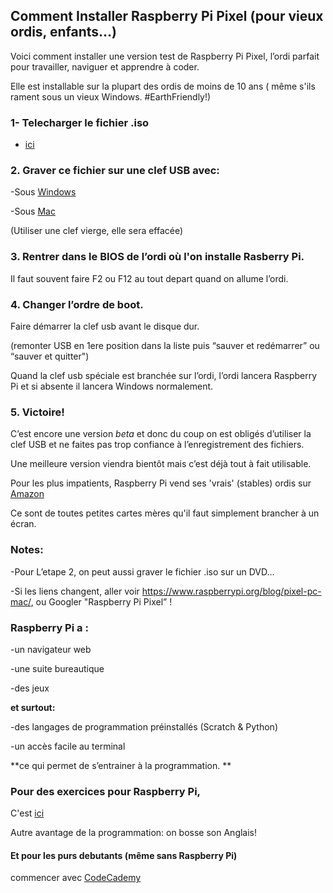 ## Comment Installer Raspberry Pi Pixel (pour vieux ordis, enfants...)

Voici comment installer une version test de Raspberry Pi Pixel, l’ordi parfait pour travailler, naviguer et apprendre à coder.

Elle est installable sur la plupart des ordis de moins de 10 ans ( même s'ils rament sous un vieux Windows. #EarthFriendly!)


### 1- Telecharger le fichier .iso
+ [ici](http://downloads.raspberrypi.org/pixel_x86/images/pixel_x86-2016-12-13/2016-12-13-pixel-x86-jessie.iso "Rasberry Pi Pixel")

### 2. Graver ce fichier sur une clef USB avec:
-Sous [Windows](https://rufus.akeo.ie/ "Rufus")

-Sous [Mac](https://etcher.io/ "Etcher")

(Utiliser une clef vierge, elle sera effacée)

### 3. Rentrer dans le BIOS de l’ordi où l'on installe Rasberry Pi. 
Il faut souvent faire F2 ou F12 au tout depart quand on allume l’ordi.

### 4. Changer l’ordre de boot. 
Faire démarrer la clef usb avant le disque dur. 

(remonter USB en 1ere position dans la liste puis “sauver et redémarrer” ou “sauver et quitter") 

Quand la clef usb spéciale est branchée sur l’ordi, l’ordi lancera Raspberry Pi et si absente il lancera Windows normalement.

### 5. Victoire!

C’est encore une version *beta* et donc du coup on est obligés d’utiliser la clef USB et ne faites pas trop confiance à l’enregistrement des fichiers.

Une meilleure version viendra bientôt mais c’est déjà tout à fait utilisable.

Pour les plus impatients, Raspberry Pi vend ses 'vrais' (stables) ordis sur [Amazon](https://www.amazon.fr/gp/product/B01CD5VC92/ref=as_li_tl?ie=UTF8&camp=1642&creative=6746&creativeASIN=B01CD5VC92&linkCode=as2&tag=hiaa-21 "Raspberry Pi 3")

Ce sont de toutes petites cartes mères qu'il faut simplement brancher à un écran.

### Notes:
-Pour L’etape 2, on peut aussi graver le fichier .iso sur un DVD…

-Si les liens changent, aller voir https://www.raspberrypi.org/blog/pixel-pc-mac/, ou Googler "Raspberry Pi Pixel” !


### Raspberry Pi a :
-un navigateur web 

-une suite bureautique 

-des jeux

**et surtout:**

-des langages de programmation préinstallés (Scratch & Python)

-un accès facile au terminal

**ce qui permet de s’entrainer à la programmation. **

### Pour des exercices pour Raspberry Pi, 
C'est [ici](http://downloads.raspberrypi.org/Raspberry_Pi_Education_Manual.pdf "Le guide officiel Raspberry Pi")

Autre avantage de la programmation: on bosse son Anglais!

#### Et pour les purs debutants (même sans Raspberry Pi) 
commencer avec [CodeCademy](www.codecademy.com)

